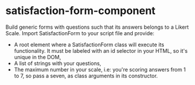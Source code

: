 # satisfaction-form-component

Build generic forms with questions such that its answers belongs to a Likert Scale.
Import SatisfactionForm to your script file and provide:
- A root element where a SatisfactionForm class will execute its functionality. It must be labeled with an id selector in your HTML, so it's unique in the DOM,
- A list of strings with your questions,
- The maximum number in your scale, i.e: you're scoring answers from 1 to 7, so pass a seven,
as class arguments in its constructor.
